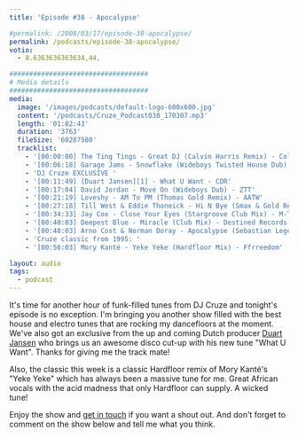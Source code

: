 ```yaml
---
title: 'Episode #38 - Apocalypse'

#permalink: /2008/03/17/episode-38-apocalypse/
permalink: /podcasts/episode-38-apocalypse/
votio:
  - 8.6363636363634,44,

###################################
# Media details
###################################
media:
  image: '/images/podcasts/default-logo-600x600.jpg'
  content: '/podcasts/Cruze_Podcast038_170307.mp3'
  length: '01:02:43'
  duration: '3763'
  fileSize: '60287580'
  tracklist:
    - '[00:00:00] The Ting Tings - Great DJ (Calvin Harris Remix) - Columbia'
    - '[00:06:18] Garage Jams - Snowflake (Wideboys Twisted House Dub) - Gusto'
    - 'DJ Cruze EXCLUSIVE '
    - '[00:11:49] [Duart Jansen][1] - What U Want - CDR'
    - '[00:17:04] David Jordan - Move On (Wideboys Dub) - ZTT'
    - '[00:21:19] Loveshy - AM To PM (Thomas Gold Remix) - AATW'
    - '[00:27:18] Till West & Eddie Thoneick - Hi N Bye (Smax & Gold Remix) - Phunkwerk'
    - '[00:34:33] Jay Cox - Close Your Eyes (Stargroove Club Mix) - M-Trax'
    - '[00:40:03] Deepest Blue - Miracle (Club Mix) - Destined Records'
    - '[00:48:03] Arno Cost & Norman Doray - Apocalypse (Sebastian Leger Remix) - CR2 Records'
    - 'Cruze classic from 1995: '
    - '[00:56:03] Mory Kanté - Yeke Yeke (Hardfloor Mix) - Ffrreedom'

layout: audio
tags:
  - podcast
---
```


It's time for another hour of funk-filled tunes from DJ Cruze and tonight's episode is no exception. I'm bringing you another show filled with the best house and electro tunes that are rocking my dancefloors at the moment. We've also got an exclusive from the up and coming Dutch producer [Duart Jansen][1] who brings us an awesome disco cut-up with his new tune "What U Want". Thanks for giving me the track mate!

Also, the classic this week is a classic Hardfloor remix of Mory Kanté's "Yeke Yeke" which has always been a massive tune for me. Great African vocals with the acid madness that only Hardfloor can supply. A wicked tune!

Enjoy the show and [get in touch][2] if you want a shout out. And don't forget to comment on the show below and tell me what you think.

[1]: http://www.myspace.com/duartjansen
[2]: /contact
[3]: http://www.djcruze.co.uk/cms/wp-content/DownloadButton.gif
[4]: http://www.djcruzeaudio.co.uk/podcasts/Cruze_Podcast038_170307.mp3
